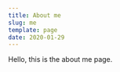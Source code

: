 ```yaml
---
title: About me
slug: me
template: page
date: 2020-01-29
---
```


Hello, this is the about me page.
